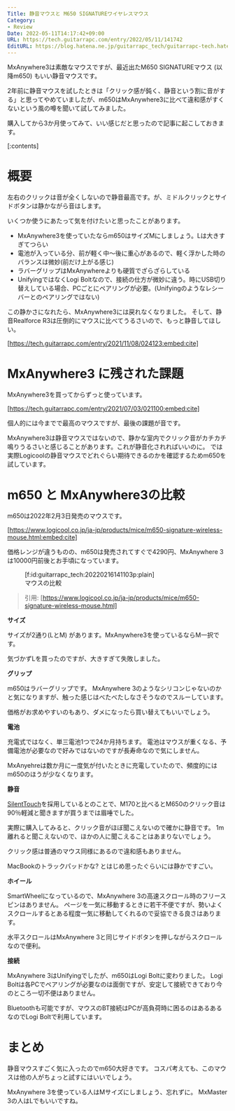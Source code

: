 ```yaml
---
Title: 静音マウスと M650 SIGNATUREワイヤレスマウス
Category:
- Review
Date: 2022-05-11T14:17:42+09:00
URL: https://tech.guitarrapc.com/entry/2022/05/11/141742
EditURL: https://blog.hatena.ne.jp/guitarrapc_tech/guitarrapc-tech.hatenablog.com/atom/entry/13574176438064027192
---
```


MxAnywhere3は素敵なマウスですが、最近出たM650 SIGNATUREマウス (以降m650) もいい静音マウスです。

2年前に静音マウスを試したときは「クリック感が鈍く、静音という割に音がする」と思ってやめていましたが、m650はMxAnywhere3に比べて違和感がすくないという風の噂を聞いて試してみました。

購入してから3か月使ってみて、いい感じだと思ったので記事に起こしておきます。

[:contents]

# 概要

左右のクリックは音が全くしないので静音最高です。が、ミドルクリックとサイドボタンは静かながら音はします。

いくつか使うにあたって気を付けたいと思ったことがあります。

* MxAnywhere3を使っていたならm650はサイズMにしましょう。Lは大きすぎてつらい
* 電池が入っている分、前が軽く中～後に重心があるので、軽く浮かした時のバランスは微妙(前だけ上がる感じ)
* ラバーグリップはMxAnywhereよりも硬質でざらざらしている
* UnifyingではなくLogi Boltなので、接続の仕方が微妙に違う。時にUSB切り替えしている場合、PCごとにペアリングが必要。(Unifyingのようなレシーバーとのペアリングではない)

この静かさになれたら、MxAnywhere3には戻れなくなりました。
そして、静音Realforce R3は圧倒的にマウスに比べてうるさいので、もっと静音してほしい。

[https://tech.guitarrapc.com/entry/2021/11/08/024123:embed:cite]


# MxAnywhere3 に残された課題

MxAnywhere3を買ってからずっと使っています。

[https://tech.guitarrapc.com/entry/2021/07/03/021100:embed:cite]

個人的には今までで最高のマウスですが、最後の課題が音です。

MxAnywhere3は静音マウスではないので、静かな室内でクリック音がカチカチ鳴りうるさいと感じることがあります。これが静音化されればいいのに。
では実際Logicoolの静音マウスでどれぐらい期待できるのかを確認するためm650を試しています。

# m650 と MxAnywhere3の比較

m650は2022年2月3日発売のマウスです。

[https://www.logicool.co.jp/ja-jp/products/mice/m650-signature-wireless-mouse.html:embed:cite]

価格レンジが違うものの、m650は発売されてすぐで4290円、MxAnywhere 3は10000円前後とお手頃になっています。

<figure class="figure-image figure-image-fotolife" title="マウスの比較">[f:id:guitarrapc_tech:20220216141103p:plain]<figcaption>マウスの比較</figcaption></figure>

> 引用: [https://www.logicool.co.jp/ja-jp/products/mice/m650-signature-wireless-mouse.html]

**サイズ**

サイズが2通り(LとM) があります。MxAnywhere3を使っているならM一択です。

気づかずLを買ったのですが、大きすぎて失敗しました。

**グリップ**

m650はラバーグリップです。
MxAnywhere 3のようなシリコンじゃないのかと気になりますが、触った感じはべたべたしなさそうなのでスルーしています。

価格がお求めやすいのもあり、ダメになったら買い替えてもいいでしょう。

**電池**

充電式ではなく、単三電池1つで24か月持ちます。
電池はマウスが重くなる、予備電池が必要なので好みではないのですが長寿命なので気にしません。

MxAnyehreは数か月に一度気が付いたときに充電していたので、頻度的にはm650のほうが少なくなります。

**静音**

[SilentTouch](https://www.logicool.co.jp/content/dam/logitech/ja/products/combos/mk295-keyboard-mouse-combo/pdf/pattaya-white-paper-edit-20200903.pdf)を採用しているとのことで、M170と比べるとM650のクリック音は90％軽減と聞きますが買うまでは眉唾でした。

実際に購入してみると、クリック音がほぼ聞こえないので確かに静音です。
1m離れると聞こえないので、ほかの人に聞こえることはあまりないでしょう。

クリック感は普通のマウス同様にあるので違和感もありません。

MacBookのトラックパッドかな? とはじめ思ったぐらいには静かですごい。

**ホイール**

SmartWheelになっているので、MxAnywhere 3の高速スクロール時のフリースピンはありません。
ページを一気に移動するときに若干不便ですが、勢いよくスクロールするとある程度一気に移動してくれるので妥協できる良さはあります。

水平スクロールはMxAnywhere 3と同じサイドボタンを押しながらスクロールなので便利。

**接続**

MxAnywhere 3はUnifyingでしたが、m650はLogi Boltに変わりました。
Logi Boltは各PCでペアリングが必要なのは面倒ですが、安定して接続できており今のところ一切不便はありません。

Bluetoothも可能ですが、マウスのBT接続はPCが高負荷時に困るのはあるあるなのでLogi Boltで利用しています。

# まとめ

静音マウスすごく気に入ったのでm650大好きです。
コスパ考えても、このマウスは他の人がちょっと試すにはいいでしょう。

MxAnywhere 3を使っている人はMサイズにしましょう、忘れずに。
MxMaster 3の人はLでもいいですね。

